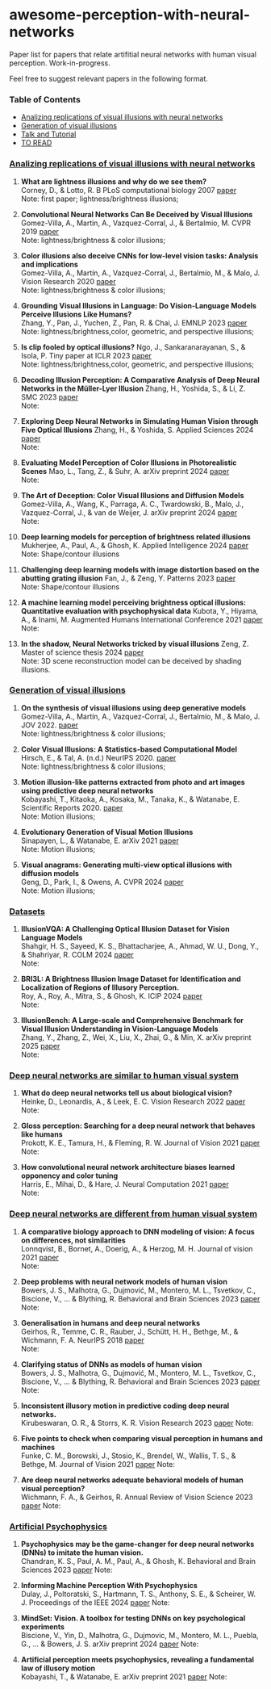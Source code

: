 # awesome-perception-with-neural-networks

Paper list for papers that relate artifitial neural networks with human visual perception. Work-in-progress.

Feel free to suggest relevant papers in the following format.

### Table of Contents
- [Analizing replications of visual illusions with neural networks](#equivariance-and-Group-convolution)
- [Generation of visual illusions](#content)
- [Talk and Tutorial](#talk-and-tutorial)
- [TO READ](#to-read)

### [Analizing replications of visual illusions with neural networks](#content)

1. **What are lightness illusions and why do we see them?**  
   Corney, D., & Lotto, R. B  PLoS computational biology 2007 [paper](https://arxiv.org/pdf/1602.07576.pdf)   
   Note: first paper; lightness/brightness illusions; 

2. **Convolutional Neural Networks Can Be Deceived by Visual Illusions**  
   Gomez-Villa, A., Martin, A., Vazquez-Corral, J., & Bertalmio, M. CVPR 2019 [paper](https://arxiv.org/pdf/1602.07576.pdf)   
   Note: lightness/brightness & color illusions;

2. **Color illusions also deceive CNNs for low-level vision tasks: Analysis and implications**  
   Gomez-Villa, A., Martín, A., Vazquez-Corral, J., Bertalmío, M., & Malo, J. Vision Research 2020 [paper](https://www.sciencedirect.com/science/article/pii/S0042698920301243)   
   Note: lightness/brightness & color illusions;

4. **Grounding Visual Illusions in Language: Do Vision-Language Models Perceive Illusions Like Humans?**  
   Zhang, Y., Pan, J., Yuchen, Z., Pan, R. & Chai, J. EMNLP 2023 [paper](https://arxiv.org/abs/2311.00047)   
   Note: lightness/brightness,color, geometric, and perspective illusions;

5. **Is clip fooled by optical illusions?**
   Ngo, J., Sankaranarayanan, S., & Isola, P. Tiny paper at ICLR 2023 [paper](https://openreview.net/pdf?id=YdGkE4Ugg2C)   
   Note: lightness/brightness,color, geometric, and perspective illusions;

5. **Decoding Illusion Perception: A Comparative Analysis of Deep Neural Networks in the Müller-Lyer Illusion**
   Zhang, H., Yoshida, S., & Li, Z.  SMC 2023 [paper](https://ieeexplore.ieee.org/document/10394255)   
   Note:

5. **Exploring Deep Neural Networks in Simulating Human Vision through Five Optical Illusions**
   Zhang, H., & Yoshida, S. Applied Sciences 2024 [paper](https://www.mdpi.com/2076-3417/14/8/3429)   
   Note:

5. **Evaluating Model Perception of Color Illusions in Photorealistic Scenes**
   Mao, L., Tang, Z., & Suhr, A. arXiv preprint 2024 [paper](https://arxiv.org/html/2412.10122)   
   Note: 

5. **The Art of Deception: Color Visual Illusions and Diffusion Models**
   Gomez-Villa, A., Wang, K., Parraga, A. C., Twardowski, B., Malo, J., Vazquez-Corral, J., & van de Weijer, J. arXiv preprint 2024 [paper](https://arxiv.org/abs/2412.06184)   
   Note:

5. **Deep learning models for perception of brightness related illusions**
   Mukherjee, A., Paul, A., & Ghosh, K. Applied Intelligence 2024 [paper](https://www.cell.com/patterns/pdf/S2666-3899(23)00026-0.pdf)   
   Note: Shape/contour illusions

5. **Challenging deep learning models with image distortion based on the abutting grating illusion**
   Fan, J., & Zeng, Y. Patterns 2023 [paper](https://link.springer.com/article/10.1007/s10489-024-05658-w)   
   Note: Shape/contour illusions


5. **A machine learning model perceiving brightness optical illusions: Quantitative evaluation with psychophysical data**
   Kubota, Y., Hiyama, A., & Inami, M. Augmented Humans International Conference 2021 [paper](https://dl.acm.org/doi/10.1145/3458709.3458952)   
   Note:

5. **In the shadow, Neural Networks tricked by visual illusions**
   Zeng, Z. Master of science thesis 2024 [paper](https://escholarship.org/content/qt1md2q6nq/qt1md2q6nq.pdf)   
   Note: 3D scene reconstruction model can be deceived by shading illusions.







### [Generation of visual illusions](#content)

1. **On the synthesis of visual illusions using deep generative models**  
   Gomez-Villa, A., Martín, A., Vazquez-Corral, J., Bertalmío, M., & Malo, J. JOV 2022. [paper](https://arxiv.org/pdf/1602.07576.pdf)   
   Note: lightness/brightness & color illusions; 

2. **Color Visual Illusions: A Statistics-based Computational Model**  
   Hirsch, E., & Tal, A. (n.d.) NeurIPS 2020. [paper](https://arxiv.org/pdf/1602.07576.pdf)   
   Note: lightness/brightness & color illusions; 

3. **Motion illusion-like patterns extracted from photo and art images using predictive deep neural networks**  
   Kobayashi, T., Kitaoka, A., Kosaka, M., Tanaka, K., & Watanabe, E. Scientific Reports 2020. [paper](https://arxiv.org/pdf/1602.07576.pdf)   
   Note: Motion illusions; 

4. **Evolutionary Generation of Visual Motion Illusions**  
   Sinapayen, L., & Watanabe, E. arXiv 2021 [paper](https://arxiv.org/pdf/1602.07576.pdf)   
   Note: Motion illusions;

4. **Visual anagrams: Generating multi-view optical illusions with diffusion models**  
   Geng, D., Park, I., & Owens, A. CVPR 2024 [paper](https://openaccess.thecvf.com/content/CVPR2024/papers/Geng_Visual_Anagrams_Generating_Multi-View_Optical_Illusions_with_Diffusion_Models_CVPR_2024_paper.pdf)   
   Note: Motion illusions;



### [Datasets](#content)

1. **IllusionVQA: A Challenging Optical Illusion Dataset for Vision Language Models**  
   Shahgir, H. S., Sayeed, K. S., Bhattacharjee, A., Ahmad, W. U., Dong, Y., & Shahriyar, R. COLM 2024 [paper](https://illusionvqa.github.io)   
   Note:  

1. **BRI3L: A Brightness Illusion Image Dataset for Identification and Localization of Regions of Illusory Perception.**  
   Roy, A., Roy, A., Mitra, S., & Ghosh, K. ICIP 2024 [paper](https://ieeexplore.ieee.org/document/10647946)   
   Note:

1. **IllusionBench: A Large-scale and Comprehensive Benchmark for Visual Illusion Understanding in Vision-Language Models**  
   Zhang, Y., Zhang, Z., Wei, X., Liu, X., Zhai, G., & Min, X. arXiv preprint 2025 [paper](https://arxiv.org/abs/2501.00848)   
   Note:

### [Deep neural networks are similar to human visual system](#content)

1. **What do deep neural networks tell us about biological vision?**  
   Heinke, D., Leonardis, A., & Leek, E. C. Vision Research 2022 [paper](https://ieeexplore.ieee.org/document/10647946)   
   Note:

1. **Gloss perception: Searching for a deep neural network that behaves like humans**  
   Prokott, K. E., Tamura, H., & Fleming, R. W. Journal of Vision 2021 [paper](https://jov.arvojournals.org/article.aspx?articleid=2778109)   
   Note:

1. **How convolutional neural network architecture biases learned opponency and color tuning**  
   Harris, E., Mihai, D., & Hare, J. Neural Computation 2021 [paper](https://direct.mit.edu/neco/article-abstract/33/4/858/97493/How-Convolutional-Neural-Network-Architecture)   
   Note:




### [Deep neural networks are different from human visual system](#content)

1. **A comparative biology approach to DNN modeling of vision: A focus on differences, not similarities**  
   Lonnqvist, B., Bornet, A., Doerig, A., & Herzog, M. H. Journal of vision 2021 [paper](https://jov.arvojournals.org/article.aspx?articleid=2777922)   
   Note:

1. **Deep problems with neural network models of human vision**  
   Bowers, J. S., Malhotra, G., Dujmović, M., Montero, M. L., Tsvetkov, C., Biscione, V., ... & Blything, R. Behavioral and Brain Sciences 2023 [paper](https://www.cambridge.org/core/journals/behavioral-and-brain-sciences/article/abs/deep-problems-with-neural-network-models-of-human-vision/ABCE483EE95E80315058BB262DCA26A9)   
   Note:

1. **Generalisation in humans and deep neural networks**  
   Geirhos, R., Temme, C. R., Rauber, J., Schütt, H. H., Bethge, M., & Wichmann, F. A. NeurIPS 2018 [paper](https://proceedings.neurips.cc/paper/2018/hash/0937fb5864ed06ffb59ae5f9b5ed67a9-Abstract.html)   
   Note:

1. **Clarifying status of DNNs as models of human vision**  
   Bowers, J. S., Malhotra, G., Dujmović, M., Montero, M. L., Tsvetkov, C., Biscione, V., ... & Blything, R. Behavioral and Brain Sciences 2023 [paper](https://www.cambridge.org/core/journals/behavioral-and-brain-sciences/article/abs/clarifying-status-of-dnns-as-models-of-human-vision/5661027EAE44775D3505B6EB48A8FC95)   
   Note:

1. **Inconsistent illusory motion in predictive coding deep neural networks.**  
   Kirubeswaran, O. R., & Storrs, K. R. Vision Research 2023 [paper](https://www.sciencedirect.com/science/article/pii/S0042698923000196)
   Note: 

1. **Five points to check when comparing visual perception in humans and machines**  
   Funke, C. M., Borowski, J., Stosio, K., Brendel, W., Wallis, T. S., & Bethge, M. Journal of Vision 2021 [paper](https://jov.arvojournals.org/article.aspx?articleid=2772393)
   Note:

1. **Are deep neural networks adequate behavioral models of human visual perception?**  
   Wichmann, F. A., & Geirhos, R. Annual Review of Vision Science 2023 [paper](https://www.annualreviews.org/content/journals/10.1146/annurev-vision-120522-031739)
   Note:



### [Artificial Psychophysics](#content)

1. **Psychophysics may be the game-changer for deep neural networks (DNNs) to imitate the human vision.**  
   Chandran, K. S., Paul, A. M., Paul, A., & Ghosh, K. Behavioral and Brain Sciences 2023 [paper](https://ieeexplore.ieee.org/abstract/document/10496416)
   Note:

1. **Informing Machine Perception With Psychophysics**  
   Dulay, J., Poltoratski, S., Hartmann, T. S., Anthony, S. E., & Scheirer, W. J. Proceedings of the IEEE 2024 [paper](https://ieeexplore.ieee.org/abstract/document/10496416)
   Note:

1. **MindSet: Vision. A toolbox for testing DNNs on key psychological experiments**  
   Biscione, V., Yin, D., Malhotra, G., Dujmovic, M., Montero, M. L., Puebla, G., ... & Bowers, J. S. arXiv preprint 2024 [paper](https://arxiv.org/pdf/2404.05290)
   Note:

1. **Artificial perception meets psychophysics, revealing a fundamental law of illusory motion**  
   Kobayashi, T., & Watanabe, E. arXiv preprint 2021 [paper](https://arxiv.org/pdf/2106.09979v5)
   Note:






